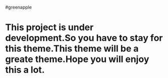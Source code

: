 #greenapple
<h1>This project is under development.So you have to stay for this theme.This theme will be a greate theme.Hope you will enjoy this a lot.</h1>
